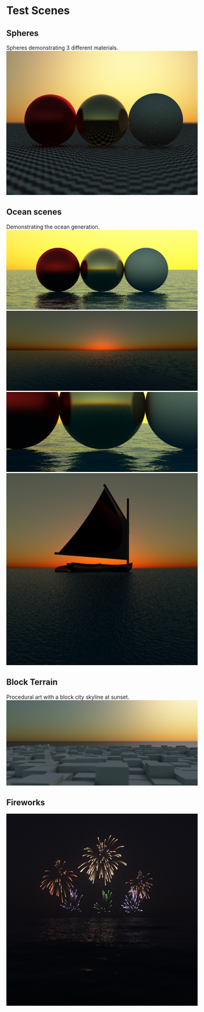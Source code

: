 # Test Scenes

## Spheres
Spheres demonstrating 3 different materials.
![Spheres](./scenes/spheres.png)

## Ocean scenes
Demonstrating the ocean generation.
![Ocean 1](demo/scenes/ocean-1.png)
![Ocean 2](demo/scenes/ocean-2.png)
![Ocean 3](demo/scenes/spheres-on-water.png)
![Ocean 4](demo/scenes/ocean-boat.png)

## Block Terrain
Procedural art with a block city skyline at sunset.
![block terrain](demo/scenes/block-terrain.png)

## Fireworks
![fireworks](demo/scenes/fireworks.png)

